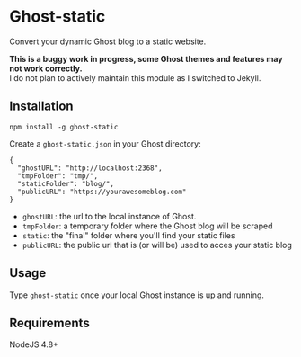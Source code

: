 # Ghost-static
Convert your dynamic Ghost blog to a static website.

**This is a buggy work in progress, some Ghost themes and features may not work correctly.**  
I do not plan to actively maintain this module as I switched to Jekyll.

## Installation

`npm install -g ghost-static`

Create a `ghost-static.json` in your Ghost directory:
```
{
  "ghostURL": "http://localhost:2368",
  "tmpFolder": "tmp/",
  "staticFolder": "blog/",
  "publicURL": "https://yourawesomeblog.com"
}
```
- `ghostURL`: the url to the local instance of Ghost.
- `tmpFolder`: a temporary folder where the Ghost blog will be scraped
- `static`: the "final" folder where you'll find your static files
- `publicURL`: the public url that is (or will be) used to acces your static blog

## Usage

Type `ghost-static` once your local Ghost instance is up and running.

## Requirements

NodeJS 4.8+
